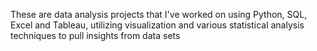 These are data analysis projects that I've worked on using Python, SQL, Excel and Tableau, utilizing visualization and various statistical analysis techniques to pull insights from data sets
